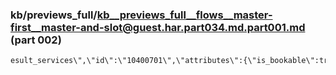 ### kb/previews_full/kb__previews_full__flows__master-first__master-and-slot@guest.har.part034.md.part001.md (part 002)

```md
esult_services\",\"id\":\"10400701\",\"attributes\":{\"is_bookable\":true,\"bookable_status\":\"b
```

```

